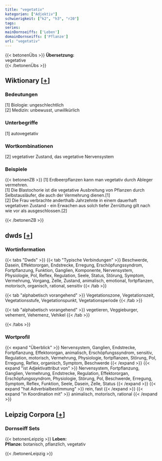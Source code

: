```yaml
---
title: "vegetativ"
kategorien: ["Adjektiv"]
schwierigkeit: ["k2", "h3", "r20"]
tags:
series:
mainDornseiffs: ['Leben']
domainDornseiffs: ['Pflanze']
url: "vegetativ"
---
```


{{< betonenÜbs >}}
**Übersetzung:**  
vegetative  
{{< /betonenÜbs >}}

## Wiktionary [[+](https://de.wiktionary.org/wiki/vegetativ)]

### Bedeutungen
[1] Biologie: ungeschlechtlich  
[2] Medizin: unbewusst, unwillkürlich  

### Unterbegriffe
[1] autovegetativ  

### Wortkombinationen
[2] vegetativer Zustand, das vegetative Nervensystem  

### Beispiele
{{< betonenZB >}}
[1] Erdbeerpflanzen kann man vegetativ durch Ableger vermehren.  
[1] Die Blastochorie ist die vegetative Ausbreitung von Pflanzen durch Selbstausläufer, die auch der Vermehrung dienen.[1]  
[2] Die Frau verbrachte anderthalb Jahrzehnte in einem dauerhaft vegetativen Zustand - ein Erwachen aus solch tiefer Zerrüttung gilt nach wie vor als ausgeschlossen.[2]  

{{< /betonenZB >}}


## dwds [[+](https://www.dwds.de/wb/vegetativ)]

### Wortinformation
{{< tabs "Dwds" >}}
{{< tab "Typische Verbindungen" >}}
Beschwerde, Dasein, Effektororgan, Endstrecke, Erregung, Erschöpfungssyndrom, Fortpflanzung, Funktion, Ganglien, Komponente, Nervensystem, Physiologie, Pol, Reflex, Regulation, Seele, Status, Störung, Symptom, Vermehrung, Vorgang, Zelle, Zustand, animalisch, emotional, fortpflanzen, motorisch, organisch, rational, sensitiv
{{< /tab >}}

{{< tab "alphabetisch vorangehend" >}}
Vegetationszone, Vegetationszeit, Vegetationsstufe, Vegetationspunkt, Vegetationsperiode
{{< /tab >}}

{{< tab "alphabetisch vorangehend" >}}
vegetieren, Veggieburger, vehement, Vehemenz, Vehikel
{{< /tab >}}

{{< /tabs >}}

### Wortprofil
{{< expand "Überblick" >}} Nervensystem, Ganglien, Endstrecke, Fortpflanzung, Effektororgan, animalisch, Erschöpfungssyndrom, sensitiv, Regulation, motorisch, Vermehrung, Physiologie, fortpflanzen, Störung, Pol, Erregung, Reflex, organisch, Symptom, Beschwerde {{< /expand >}}
{{< expand "ist Adjektivattribut von" >}} Nervensystem, Fortpflanzung, Ganglien, Vermehrung, Endstrecke, Regulation, Effektororgan, Erschöpfungssyndrom, Physiologie, Störung, Pol, Beschwerde, Erregung, Symptom, Reflex, Funktion, Seele, Dasein, Zelle, Status {{< /expand >}}
{{< expand "hat Adverbialbestimmung" >}} rein, fast {{< /expand >}}
{{< expand "in Koordination mit" >}} animalisch, motorisch, rational {{< /expand >}}

## Leipzig Corpora [[+](https://corpora.uni-leipzig.de/en/res?word=vegetativ&corpusId=deu_newscrawl-public_2018)]

### Dornseiff Sets
{{< betonenLeipzig >}}
**Leben:**  
**Pflanze:** botanisch, pflanzlich, vegetativ  

{{< /betonenLeipzig >}}
